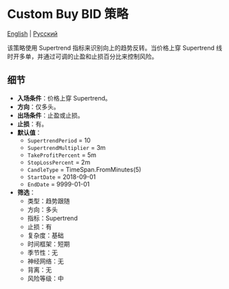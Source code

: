 # Custom Buy BID 策略
[English](README.md) | [Русский](README_ru.md)

该策略使用 Supertrend 指标来识别向上的趋势反转。当价格上穿 Supertrend 线时开多单，并通过可调的止盈和止损百分比来控制风险。

## 细节

- **入场条件**：价格上穿 Supertrend。
- **方向**：仅多头。
- **出场条件**：止盈或止损。
- **止损**：有。
- **默认值**：
  - `SupertrendPeriod` = 10
  - `SupertrendMultiplier` = 3m
  - `TakeProfitPercent` = 5m
  - `StopLossPercent` = 2m
  - `CandleType` = TimeSpan.FromMinutes(5)
  - `StartDate` = 2018-09-01
  - `EndDate` = 9999-01-01
- **筛选**：
  - 类型：趋势跟随
  - 方向：多头
  - 指标：Supertrend
  - 止损：有
  - 复杂度：基础
  - 时间框架：短期
  - 季节性：无
  - 神经网络：无
  - 背离：无
  - 风险等级：中

